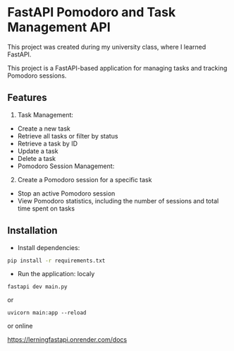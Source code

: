 # FastAPI Pomodoro and Task Management API
This project was created during my university class, where I learned FastAPI.

This project is a FastAPI-based application for managing tasks and tracking Pomodoro sessions.

## Features
1. Task Management:

- Create a new task
- Retrieve all tasks or filter by status
- Retrieve a task by ID
- Update a task
- Delete a task
- Pomodoro Session Management:

2. Create a Pomodoro session for a specific task
- Stop an active Pomodoro session
- View Pomodoro statistics, including the number of sessions and total time spent on tasks
  
## Installation

- Install dependencies:
```bash
pip install -r requirements.txt
```
- Run the application: localy
```
fastapi dev main.py
```
or
```
uvicorn main:app --reload
```
or online

https://lerningfastapi.onrender.com/docs


